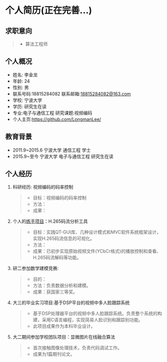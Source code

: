 # **个人简历(正在完善...)**
## 求职意向
> * 算法工程师

## 个人概况
 * 姓名: 李金龙 
 * 年龄: 24
 * 性别: 男
 * 联系号码:18815284082 联系邮箱:<18815284082@163.com>
 * 学校: 宁波大学
 * 学历: 研究生在读
 * 专业:电子与通信工程 研究课题:视频编码
 * 个人主页:<https://github.com/LongmanLee/>
## 教育背景
 * 2011.9~2015.6 宁波大学 通信工程 学士
 * 2015.9~至今 宁波大学 电子与通信工程 研究生在读
## 个人经历
1. 科研经历: 视频编码的码率控制
	> - 目标：视频编码的码率控制
	> - 方法：
	> - 成果：
2. 个人的[练手项目](https://github.com/LongmanLee/lmApp)：H.265码流分析工具
	> - 目标：实践QT-GUI库、几种设计模式和MVC软件系统框架设计，实现H.265码流信息的可视化。
	> - 方法：
	> - 成果：已初步实现原始视频文件(YCbCr格式)的播放控制和查看、H.265码流解码等功能。
3.  研二参加数学建模竞赛:
	> - 目的：
	> - 方法：负责数据分析和建模。
	> - 成果：获国家三等奖。
4.  大三的毕业实习项目:基于DSP平台的视频中多人脸跟踪系统
	> - 基于DSP处理器平台的视频中多人脸跟踪系统。负责整个系统的构建，采用C语言编程，实现简易人脸识别和跟踪别功能。
	> - 此项目成果作为本科毕业设计。 
5.  大二期间参加学校团队项目：显微图片在线融合算法
	> - 首次接触图像处理技术，负责代码调试工作。
	> - 成果为1篇期刊论文。


